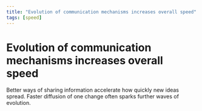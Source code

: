 ```yaml
---
title: "Evolution of communication mechanisms increases overall speed"
tags: [speed]
---
```


# Evolution of communication mechanisms increases overall speed

Better ways of sharing information accelerate how quickly new ideas spread. Faster diffusion of one change often sparks further waves of evolution.
